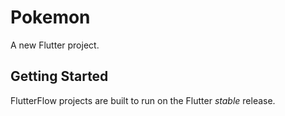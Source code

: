 # Pokemon

A new Flutter project.

## Getting Started

FlutterFlow projects are built to run on the Flutter _stable_ release.
